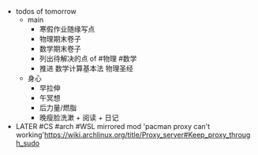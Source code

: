 - todos of tomorrow
	- main
		- 寒假作业随缘写点
		- 物理期末卷子
		- 数学期末卷子
		- 列出待解决的点 of #物理 #数学
		- 推进 数学计算基本法 物理圣经
	- 身心
		- 早拉伸
		- 午冥想
		- 后力量/燃脂
		- 晚瘦脸洗漱  + 阅读 + 日记
- LATER #CS #arch #WSL mirrored mod 'pacman proxy can't working'https://wiki.archlinux.org/title/Proxy_server#Keep_proxy_through_sudo
